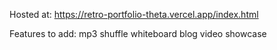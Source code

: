 Hosted at:
https://retro-portfolio-theta.vercel.app/index.html

Features to add:
mp3 shuffle
whiteboard
blog
video showcase